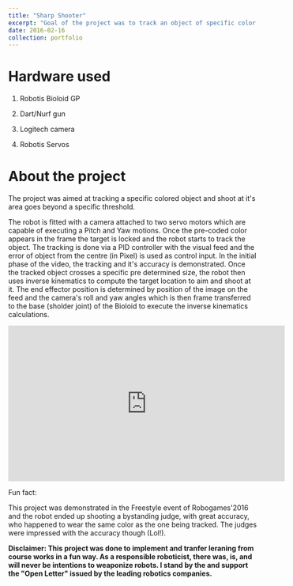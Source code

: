 ```yaml
---
title: "Sharp Shooter"
excerpt: "Goal of the project was to track an object of specific color and aim to shoot it when it reaches a specific treshold. <br/><img src='/images/Sharp_Shooter.jpg'>"
date: 2016-02-16
collection: portfolio
---
```


Hardware used
===
1. Robotis Bioloid GP 

2. Dart/Nurf gun

3. Logitech camera

4. Robotis Servos

About the project
===
The project was aimed at tracking a specific colored object and shoot at it's area goes beyond a specific threshold. 

The robot is fitted with a camera attached to two servo motors which are capable of executing a Pitch and Yaw motions. Once the pre-coded color appears in the frame the target is locked and the robot starts to track the object. The tracking is done via a PID controller with the visual feed and the error of object from the centre (in Pixel) is used as control input. In the initial phase of the video, the tracking and it's accuracy is demonstrated. Once the tracked object crosses a specific pre determined size, the robot then uses inverse kinematics to compute the target location to aim and shoot at it. The end effector position is determined by position of the image on the feed and the camera's roll and yaw angles which is then frame transferred to the base (sholder joint) of the Bioloid to execute the inverse kinematics calculations. 

<iframe width="560" height="315" src="https://www.youtube.com/embed/BUanlEODqq4" title="YouTube video player" frameborder="0" allow="accelerometer; autoplay; clipboard-write; encrypted-media; gyroscope; picture-in-picture; web-share" allowfullscreen></iframe> 

Fun fact:

This project was demonstrated in the Freestyle event of Robogames'2016 and the robot ended up shooting a bystanding judge, with great accuracy, who happened to wear the same color as the one being tracked. The judges were impressed with the accuracy though (Lol!). 

**Disclaimer:  This project was done to implement and tranfer leraning from course works in a fun way. As a responsible roboticist, there was, is, and will never be intentions to weaponize robots.  I stand by the and support the "Open Letter" issued by the leading robotics companies.**
